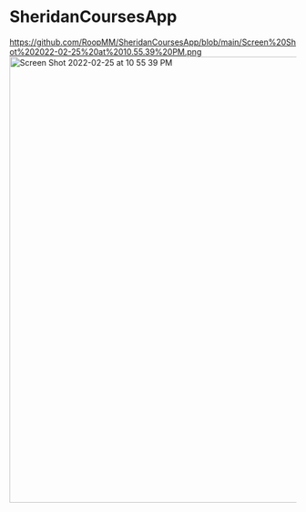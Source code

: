 # SheridanCoursesApp
https://github.com/RoopMM/SheridanCoursesApp/blob/main/Screen%20Shot%202022-02-25%20at%2010.55.39%20PM.png
<img width="782" alt="Screen Shot 2022-02-25 at 10 55 39 PM" src="https://user-images.githubusercontent.com/74334552/155828179-89db93e6-acaa-4430-b454-7e4b57063a03.png">
